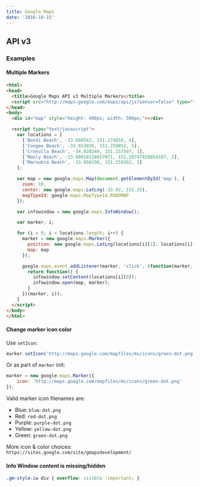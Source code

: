 ```yaml
---
title: Google Maps
date: '2016-10-15'
---
```


## API v3

### Examples

#### Multiple Markers

```html
<html>
<head>
  <title>Google Maps API v3 Multiple Markers</title>
  <script src="http://maps.google.com/maps/api/js?sensor=false" type="text/javascript"></script>
</head>
<body>
  <div id="map" style="height: 400px; width: 500px;"></div>

  <script type="text/javascript">
    var locations = [
      ['Bondi Beach', -33.890542, 151.274856, 4],
      ['Coogee Beach', -33.923036, 151.259052, 5],
      ['Cronulla Beach', -34.028249, 151.157507, 3],
      ['Manly Beach', -33.80010128657071, 151.28747820854187, 2],
      ['Maroubra Beach', -33.950198, 151.259302, 1]
    ];

    var map = new google.maps.Map(document.getElementById('map'), {
      zoom: 10,
      center: new google.maps.LatLng(-33.92, 151.25),
      mapTypeId: google.maps.MapTypeId.ROADMAP
    });

    var infowindow = new google.maps.InfoWindow();

    var marker, i;

    for (i = 0; i < locations.length; i++) {
      marker = new google.maps.Marker({
        position: new google.maps.LatLng(locations[i][1], locations[i][2]),
        map: map
      });

      google.maps.event.addListener(marker, 'click', (function(marker, i) {
        return function() {
          infowindow.setContent(locations[i][0]);
          infowindow.open(map, marker);
        }
      })(marker, i));
    }
  </script>
</body>
</html>
```

#### Change marker icon color

Use `setIcon`:

```js
marker.setIcon('http://maps.google.com/mapfiles/ms/icons/green-dot.png');
```

Or as part of `marker` init:

```js
marker = new google.maps.Marker({
    icon: 'http://maps.google.com/mapfiles/ms/icons/green-dot.png'
});
```

Valid marker icon filenames are:

- Blue: `blue-dot.png`
- Red: `red-dot.png`
- Purple: `purple-dot.png`
- Yellow: `yellow-dot.png`
- Green: `green-dot.png`

More icon & color choices: `https://sites.google.com/site/gmapsdevelopment/`

#### Info Window content is missing/hidden

```css
.gm-style-iw div { overflow: visible !important; }
```
